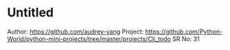 # Untitled

Author: https://github.com/audrey-yang
Project: https://github.com/Python-World/python-mini-projects/tree/master/projects/Cli_todo
SR No: 31